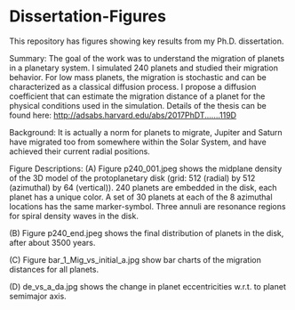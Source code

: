 # Dissertation-Figures
This repository has figures showing key results from my Ph.D. dissertation. 

Summary: The goal of the work was to understand the migration of planets in a planetary system. I simulated 240 planets and studied their migration behavior. For low mass planets, the migration is stochastic and can be characterized as a classical diffusion process. 
I propose a diffusion coefficient that can estimate the migration distance of a planet for the physical conditions used in the simulation. Details of the thesis can be found here: http://adsabs.harvard.edu/abs/2017PhDT.......119D
 
Background: It is actually a norm for planets to migrate, Jupiter and Saturn have migrated too from somewhere within the Solar System, and have achieved their current radial positions. 

Figure Descriptions: 
(A) Figure p240_001.jpeg shows the midplane density of the 3D model of the protoplanetary disk (grid: 512 (radial) by 512 (azimuthal) by 64 (vertical)). 
240 planets are embedded in the disk, each planet has a unique color. A set of 30 planets at each of the 8 azimuthal locations has the same marker-symbol. Three annuli are resonance regions for spiral density waves in the disk.

(B) Figure p240_end.jpeg shows the final distribution of planets in the disk, after about 3500 years.

(C) Figure bar_1_Mig_vs_initial_a.jpg show bar charts of the migration distances for all planets. 

(D) de_vs_a_da.jpg shows the change in planet eccentricities w.r.t. to planet semimajor axis. 
